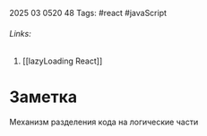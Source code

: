 2025 03 0520 48
Tags: #react #javaScript 
###### Links: 
1) [[lazyLoading React]]
# Заметка
Механизм разделения кода на логические части